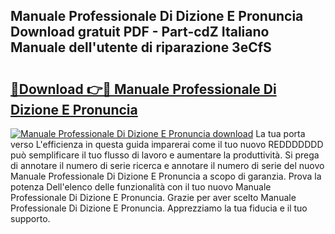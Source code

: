## Manuale Professionale Di Dizione E Pronuncia Download gratuit PDF - Part-cdZ Italiano Manuale dell'utente di riparazione 3eCfS

# <h2><a href="http://df965n.blite.top/?on=Manuale+Professionale+Di+Dizione+E+Pronuncia">🔗Download 👉🔴 Manuale Professionale Di Dizione E Pronuncia</a></h2>

[![Manuale Professionale Di Dizione E Pronuncia download](https://i.imgur.com/lujVjoI.png)](http://df965n.blite.top/?on=Manuale+Professionale+Di+Dizione+E+Pronuncia)
La tua porta verso L'efficienza in questa guida imparerai come il tuo nuovo REDDDDDDD può semplificare il tuo flusso di lavoro e aumentare la produttività. Si prega di annotare il numero di serie ricerca e annotare il numero di serie del nuovo Manuale Professionale Di Dizione E Pronuncia a scopo di garanzia. Prova la potenza Dell'elenco delle funzionalità con il tuo nuovo Manuale Professionale Di Dizione E Pronuncia. Grazie per aver scelto Manuale Professionale Di Dizione E Pronuncia. Apprezziamo la tua fiducia e il tuo supporto.
